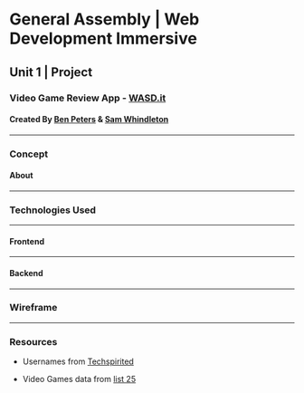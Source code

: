 # General Assembly | Web Development Immersive

## Unit 1 | Project

### Video Game Review App - [WASD.it](https://video-game-app.herokuapp.com/)

#### Created By [Ben Peters](https://github.com/benpeterswake) & [Sam Whindleton](https://github.com/samwhindleton)

---

### Concept

#### About

---

### Technologies Used

---

#### Frontend

---

#### Backend

---

### Wireframe

---

### Resources

* Usernames from [Techspirited](https://techspirited.com/cool-usernames-for-online-games)

* Video Games data from [list 25](https://list25.com/25-most-popular-video-games-ever/)

